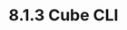 ---
title: "8.1.3 Cube CLI"
excerpt: ""
permalink: /docs/zh/8.1.3/
redirect_from:
  - /theme-setup/
toc: true
toc_sticky: true
---